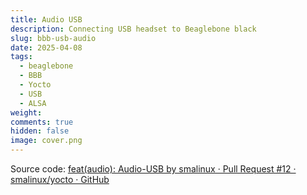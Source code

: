 ```yaml
---
title: Audio USB
description: Connecting USB headset to Beaglebone black
slug: bbb-usb-audio
date: 2025-04-08
tags:
  - beaglebone
  - BBB
  - Yocto
  - USB
  - ALSA
weight: 
comments: true
hidden: false
image: cover.png
---
```



Source code: [feat(audio): Audio-USB by smalinux · Pull Request #12 · smalinux/yocto · GitHub](https://github.com/smalinux/yocto/pull/12)